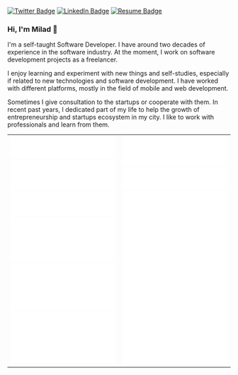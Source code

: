 
[![Twitter Badge](https://img.shields.io/badge/Twitter-Profile-informational?style=flat&logo=twitter&logoColor=white&color=1CA2F1)](https://twitter.com/nekofar)
[![LinkedIn Badge](https://img.shields.io/badge/LinkedIn-Profile-informational?style=flat&logo=linkedin&logoColor=white&color=0D76A8)](https://www.linkedin.com/in/nekofar/)
[![Resume Badge](https://img.shields.io/badge/CV-Resume-informational?style=flat&logo=book&logoColor=white&color=important)](https://github.com/nekofar/resume)

### Hi, I'm Milad 👋

I'm a self-taught Software Developer. I have around two decades of experience in the software industry. At the moment, I work on software development projects as a freelancer.

I enjoy learning and experiment with new things and self-studies, especially if related to new technologies and software development. I have worked with different platforms, mostly in the field of mobile and web development.

Sometimes I give consultation to the startups or cooperate with them. In recent past years, I dedicated part of my life to help the growth of entrepreneurship and startups ecosystem in my city. I like to work with professionals and learn from them. 

<table cellspacing="0" cellpadding="0" style="border-collapse: collapse; border: none;">
  <tbody>
    <tr style="border: none;">
      <td width="50%" style="border: none; vertical-align: top;">
        <img src="https://github.com/nekofar/nekofar/blob/master/assets/header.svg">
        <img src="https://github.com/nekofar/nekofar/blob/master/assets/repositories.svg">
        <img src="https://github.com/nekofar/nekofar/blob/master/assets/posts.svg">
        <img src="https://github.com/nekofar/nekofar/blob/master/assets/languages.svg">
        <!-- img src="https://github.com/nekofar/nekofar/blob/master/assets/topics.svg" -->
        <img src="https://github.com/nekofar/nekofar/blob/master/assets/followup.svg">
        <!-- img src="https://github.com/nekofar/nekofar/blob/master/assets/reactions.svg" -->
        <img src="https://github.com/nekofar/nekofar/blob/master/assets/wakatime.svg">
      </td>
      <td width="50%" style="border: none; vertical-align: top;">
        <img src="https://github.com/nekofar/nekofar/blob/master/assets/activity-community.svg">
        <img src="https://github.com/nekofar/nekofar/blob/master/assets/stackoverflow.svg">
        <img src="https://github.com/nekofar/nekofar/blob/master/assets/achievements.svg">
      </td>
    </tr>
  </tbody>
</table>

